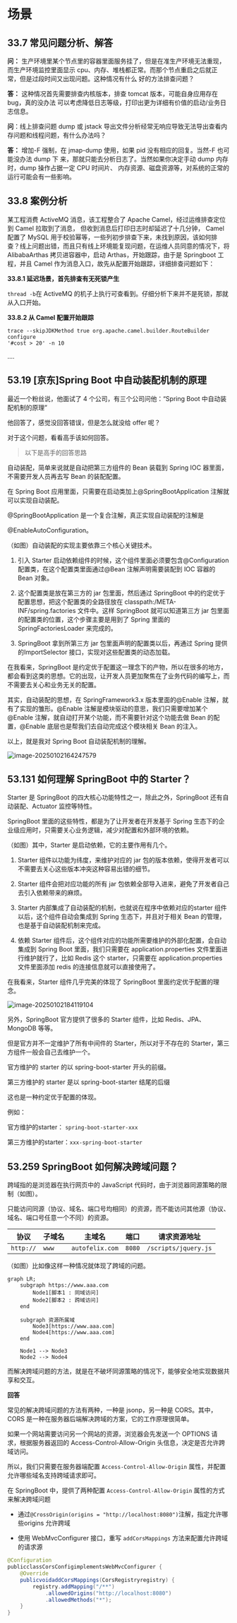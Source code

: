 # 场景

## 33.7 常见问题分析、解答

**问：** 生产环境里某个节点里的容器里面服务挂了，但是在准生产环境无法重现，而生产环境监控里面显示 cpu、内存、堆栈都正常。而那个节点重启之后就正常，但是过段时间又出现问题。这种情况有什么 好的方法排查问题？

**答：** 这种情况首先需要排查内核版本，排查 tomcat 版本，可能自身应用存在 bug，真的没办法 可以考虑降低日志等级，打印出更为详细有价值的启动/业务日志信息。

**问**：线上排查问题 dump 或 jstack 导出文件分析经常无响应导致无法导出查看内存问题和线程问题，有什么办法吗？

**答：** 增加-F 强制，在 jmap-dump 使用，如果 pid 没有相应的回复。当然-F 也可能没办法 dump 下 来，那就只能去分析日志了。当然如果你决定手动 dump 内存时，dump 操作占据一定 CPU 时间片、 内存资源、磁盘资源等，对系统的正常的运行可能会有一些影响。



## 33.8 案例分析

某工程消费 ActiveMQ 消息，该工程整合了 Apache Camel，经过运维排查定位到 Camel 拉取到了消息， 但收到消息后打印日志时却延迟了十几分钟， Camel 配置了 MySQL 用于校验幂等，一些列初步排查下来，未找到原因，该如何排查？线上问题出错，而且只有线上环境能复现问题，在运维人员同意的情况下，将 AlibabaArthas 拷贝进容器中，启动 Arthas，开始跟踪，由于是 Springboot 工程，并且 Camel 作为消息入口，故先从配置开始跟踪，详细排查问题如下：

**33.8.1 延迟场景，首先排查有无死锁产生**

`thread -b`在 ActiveMQ 的机子上执行可查看到。仔细分析下来并不是死锁，那就从入口开始。

**33.8.2 从 Camel 配置开始跟踪**

```shell
trace --skipJDKMethod true org.apache.camel.builder.RouteBuilder configure
'#cost > 20' -n 10
```

....





## 53.19 [京东]Spring Boot 中自动装配机制的原理

最近一个粉丝说，他面试了 4 个公司，有三个公司问他：“Spring Boot 中自动装配机制的原理”

他回答了，感觉没回答错误，但是怎么就没给 offer 呢？

对于这个问题，看看高手该如何回答。

> 以下是高手的回答思路

自动装配，简单来说就是自动把第三方组件的 Bean 装载到 Spring IOC 器里面，不需要开发人员再去写 Bean 的装配配置。

在 Spring Boot 应用里面，只需要在启动类加上@SpringBootApplication 注解就可以实现自动装配。

@SpringBootApplication 是一个复合注解，真正实现自动装配的注解是

@EnableAutoConfiguration。

（如图）自动装配的实现主要依靠三个核心关键技术。

1. 引入 Starter 启动依赖组件的时候，这个组件里面必须要包含@Configuration 配置类，在这个配置类里面通过@Bean 注解声明需要装配到 IOC 容器的 Bean 对象。

2. 这个配置类是放在第三方的 jar 包里面，然后通过 SpringBoot 中的约定优于配置思想，把这个配置类的全路径放在 classpath:/META-INF/spring.factories 文件中。这样 SpringBoot 就可以知道第三方 jar 包里面的配置类的位置，这个步骤主要是用到了 Spring 里面的 SpringFactoriesLoader 来完成的。

3. SpringBoot 拿到所第三方 jar 包里面声明的配置类以后，再通过 Spring 提供的ImportSelector 接口，实现对这些配置类的动态加载。

在我看来，SpringBoot 是约定优于配置这一理念下的产物，所以在很多的地方，都会看到这类的思想。它的出现，让开发人员更加聚焦在了业务代码的编写上，而不需要去关心和业务无关的配置。

其实，自动装配的思想，在 SpringFramework3.x 版本里面的@Enable 注解，就有了实现的雏形。@Enable 注解是模块驱动的意思，我们只需要增加某个@Enable 注解，就自动打开某个功能，而不需要针对这个功能去做 Bean 的配置，@Enable 底层也是帮我们去自动完成这个模块相关 Bean 的注入。

以上，就是我对 Spring Boot 自动装配机制的理解。

![image-20250102164247579](./场景.assets/image-20250102164247579.png)





## 53.131 如何理解 SpringBoot 中的 Starter？

Starter 是 SpringBoot 的四大核心功能特性之一，除此之外，SpringBoot 还有自动装配、Actuator 监控等特性。

SpringBoot 里面的这些特性，都是为了让开发者在开发基于 Spring 生态下的企业级应用时，只需要关心业务逻辑，减少对配置和外部环境的依赖。

（如图）其中，Starter 是启动依赖，它的主要作用有几个。

1. Starter 组件以功能为纬度，来维护对应的 jar 包的版本依赖，使得开发者可以不需要去关心这些版本冲突这种容易出错的细节。

2. Starter 组件会把对应功能的所有 jar 包依赖全部导入进来，避免了开发者自己去引入依赖带来的麻烦。
3. Starter 内部集成了自动装配的机制，也就说在程序中依赖对应的starter 组件以后，这个组件自动会集成到 Spring 生态下，并且对于相关 Bean 的管理，也是基于自动装配机制来完成。
4. 依赖 Starter 组件后，这个组件对应的功能所需要维护的外部化配置，会自动集成到 Spring Boot 里面，我们只需要在 application.properties 文件里面进行维护就行了，比如 Redis 这个 starter，只需要在 application.properties 文件里面添加 redis 的连接信息就可以直接使用了。

在我看来，Starter 组件几乎完美的体现了 SpringBoot 里面约定优于配置的理念。

![image-20250102184119104](./场景.assets/image-20250102184119104.png)

另外，SpringBoot 官方提供了很多的 Starter 组件，比如 Redis、JPA、MongoDB 等等。

但是官方并不一定维护了所有中间件的 Starter，所以对于不存在的 Starter，第三方组件一般会自己去维护一个。

官方维护的 starter 的以 spring-boot-starter 开头的前缀。

第三方维护的 starter 是以 spring-boot-starter 结尾的后缀

这也是一种约定优于配置的体现。

例如：

官方维护的starter：  `spring-boot-starter-xxx`

第三方维护的starter：`xxx-spring-boot-starter`





## 53.259 SpringBoot 如何解决跨域问题？

跨域指的是浏览器在执行网页中的 JavaScript 代码时，由于浏览器同源策略的限制（如图）。

只能访问同源（协议、域名、端口号均相同）的资源，而不能访问其他源（协议、域名、端口号任意一个不同）的资源。

| **协议**  | **子域名** | **主域名**      | **端口** | **请求资源地址**     |
| --------- | ---------- | --------------- | -------- | -------------------- |
| `http://` | `www`      | `autofelix.com` | `8080`   | `/scripts/jquery.js` |

（如图）比如像这样一种情况就体现了跨域的问题。

```mermaid
graph LR;
    subgraph https://www.aaa.com
        Node1[脚本1 : 同域访问]
        Node2[脚本2 : 跨域访问]
    end
    
    subgraph 资源所属域
        Node3[https://www.aaa.com]
        Node4[https://www.aaa.com]
    end
    
    Node1 --> Node3
    Node2 --> Node4
```

而解决跨域问题的方法，就是在不破坏同源策略的情况下，能够安全地实现数据共享和交互。

**回答**

常见的解决跨域问题的方法有两种，一种是 jsonp，另一种是 CORS。其中，CORS 是一种在服务器后端解决跨域的方案，它的工作原理很简单。

如果一个网站需要访问另一个网站的资源，浏览器会先发送一个 OPTIONS 请求，根据服务器返回的 Access-Control-Allow-Origin 头信息，决定是否允许跨域访问。

所以，我们只需要在服务器端配置 `Access-Control-Allow-Origin` 属性，并配置允许哪些域名支持跨域请求即可。

在 SpringBoot 中，提供了两种配置 `Access-Control-Allow-Origin` 属性的方式来解决跨域问题

- 通过`@CrossOrigin(origins = "http://localhost:8080")`注解，指定允许哪些origins 允许跨域

- 使用 WebMvcConfigurer 接口，重写 `addCorsMappings` 方法来配置允许跨域的请求源

```java
@Configuration
publicclassCorsConfigimplementsWebMvcConfigurer {
	@Override
	publicvoidaddCorsMappings(CorsRegistryregistry) {
		registry.addMapping("/**")
			.allowedOrigins("http://localhost:8080")
			.allowedMethods("*");
	}
}
```



















































